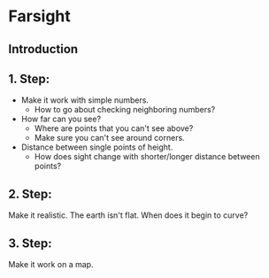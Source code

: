 # Farsight

## Introduction

## 1. Step:

* Make it work with simple numbers.
  * How to go about checking neighboring numbers?
* How far can you see?
  * Where are points that you can't see above?
  * Make sure you can't see around corners.
* Distance between single points of height.
  * How does sight change with shorter/longer distance between points?

## 2. Step:

Make it realistic. The earth isn't flat. When does it begin to curve?

## 3. Step:

Make it work on a map.
